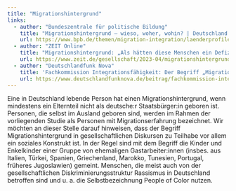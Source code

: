 ```yaml
---
title: "Migrationshintergrund"
links:
  - author: "Bundeszentrale für politische Bildung"
    title: "Migrationshintergrund – wieso, woher, wohin? | Deutschland | bpb.de"
    url: https://www.bpb.de/themen/migration-integration/laenderprofile/deutschland/304523/migrationshintergrund-wieso-woher-wohin/
  - author: "ZEIT Online"
    title: "Migrationshintergrund: „Als hätten diese Menschen ein Defizit“ | ZEIT ONLINE"
    url: https://www.zeit.de/gesellschaft/2023-04/migrationshintergrund-begriff-stigmatisierung-integration
  - author: "Deutschlandfunk Nova"
    title: 'Fachkommission Integrationsfähigkeit: Der Begriff „Migrationshintergrund“ soll ausgetauscht werden · Dlf Nova (deutschlandfunknova.de)'
    url: https://www.deutschlandfunknova.de/beitrag/fachkommission-integrationsfaehigkeit
---
```


Eine in Deutschland lebende Person hat einen Migrationshintergrund, wenn mindestens ein Elternteil nicht als deutsche:r Staatsbürger:in geboren ist. Personen, die selbst im Ausland geboren sind, werden im Rahmen der vorliegenden Studie als Personen mit Migrationserfahrung bezeichnet. Wir möchten an dieser Stelle darauf hinweisen, dass der Begriff Migrationshintergrund in gesellschaftlichen Diskursen zu Teilhabe vor allem ein soziales Konstrukt ist. In der Regel sind mit dem Begriff die Kinder und Enkelkinder einer Gruppe von ehemaligen Gastarbeiter:innen (insbes. aus Italien, Türkei, Spanien, Griechenland, Marokko, Tunesien, Portugal, früheres Jugoslawien) gemeint. Menschen, die meist auch von der gesellschaftlichen Diskriminierungsstruktur Rassismus in Deutschland betroffen sind und u. a. die Selbstbezeichnung People of Color nutzen.
